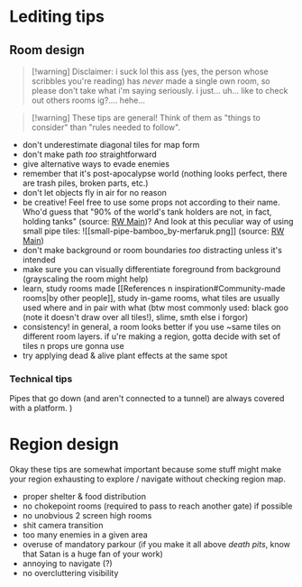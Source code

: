 # Lediting tips

## Room design
> [!warning] Disclaimer: i suck lol
> this ass (yes, the person whose scribbles you're reading) has _never_ made a single own room, so please don't take what i'm saying seriously. i just... uh... like to check out others rooms ig?.... hehe...

> [!warning] These tips are general! Think of them as "things to consider" than "rules needed to follow".

- don't underestimate diagonal tiles for map form
- don't make path _too_ straightforward
- give alternative ways to evade enemies
- remember that it's post-apocalypse world (nothing looks perfect, there are trash piles, broken parts, etc.)
- don't let objects fly in air for no reason
- be creative! Feel free to use some props not according to their name.
Who'd guess that "90% of the world's tank holders are not, in fact, holding tanks" (source: [RW Main](https://discord.com/channels/291184728944410624/1094742804627980308/1308840579643215932))?
And look at this peculiar way of using small pipe tiles:
![[small-pipe-bamboo_by-merfaruk.png]]
(source: [RW Main](https://discord.com/channels/291184728944410624/481900360324218880/1240734271145246780))
- don't make background or room boundaries *too* distracting unless it's intended
- make sure you can visually differentiate foreground from background (grayscaling the room might help)
- learn, study rooms made [[References n inspiration#Community-made rooms|by other people]], study in-game rooms, what tiles are usually used where and in pair with what (btw most commonly used: black goo (note it doesn't draw over all tiles!), slime, smth else i forgor)
- consistency! in general, a room looks better if you use ~same tiles on different room layers. if u're making a region, gotta decide with set of tiles n props ure gonna use
- try applying dead & alive plant effects at the same spot

### Technical tips
Pipes that go down (and aren't connected to a tunnel) are always covered with a platform. )

# Region design
Okay these tips are somewhat important because some stuff might make your region exhausting to explore / navigate without checking region map.
- proper shelter & food distribution
- no chokepoint rooms (required to pass to reach another gate) if possible
- no unobvious 2 screen high rooms
- shit camera transition
- too many enemies in a given area
- overuse of mandatory parkour (if you make it all above _death pits_, know that Satan is a huge fan of your work)
- annoying to navigate (?)
- no overcluttering visibility